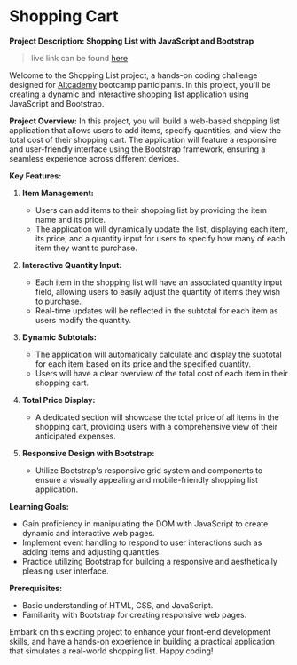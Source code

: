 # Shopping Cart

**Project Description: Shopping List with JavaScript and Bootstrap**

> live link can be found [here](https://keen-belekoy-5d5bcf.netlify.app/)

Welcome to the Shopping List project, a hands-on coding challenge designed for [Altcademy](https://www.altcademy.com/classroom/courses/jqueryium/assignments/6567b0747c1c9a0002aceee2) bootcamp participants. In this project, you'll be creating a dynamic and interactive shopping list application using JavaScript and Bootstrap.

**Project Overview:**
In this project, you will build a web-based shopping list application that allows users to add items, specify quantities, and view the total cost of their shopping cart. The application will feature a responsive and user-friendly interface using the Bootstrap framework, ensuring a seamless experience across different devices.

**Key Features:**
1. **Item Management:**
   - Users can add items to their shopping list by providing the item name and its price.
   - The application will dynamically update the list, displaying each item, its price, and a quantity input for users to specify how many of each item they want to purchase.

2. **Interactive Quantity Input:**
   - Each item in the shopping list will have an associated quantity input field, allowing users to easily adjust the quantity of items they wish to purchase.
   - Real-time updates will be reflected in the subtotal for each item as users modify the quantity.

3. **Dynamic Subtotals:**
   - The application will automatically calculate and display the subtotal for each item based on its price and the specified quantity.
   - Users will have a clear overview of the total cost of each item in their shopping cart.

4. **Total Price Display:**
   - A dedicated section will showcase the total price of all items in the shopping cart, providing users with a comprehensive view of their anticipated expenses.

5. **Responsive Design with Bootstrap:**
   - Utilize Bootstrap's responsive grid system and components to ensure a visually appealing and mobile-friendly shopping list application.

**Learning Goals:**
- Gain proficiency in manipulating the DOM with JavaScript to create dynamic and interactive web pages.
- Implement event handling to respond to user interactions such as adding items and adjusting quantities.
- Practice utilizing Bootstrap for building a responsive and aesthetically pleasing user interface.

**Prerequisites:**
- Basic understanding of HTML, CSS, and JavaScript.
- Familiarity with Bootstrap for creating responsive web pages.

Embark on this exciting project to enhance your front-end development skills, and have a hands-on experience in building a practical application that simulates a real-world shopping list. Happy coding!


